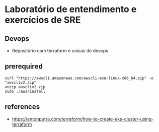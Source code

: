 # Laboratório de entendimento e exercícios de SRE
## Devops
- Repositório com terraform e coisas de devops

## prerequired
```
curl "https://awscli.amazonaws.com/awscli-exe-linux-x86_64.zip" -o "awscliv2.zip"
unzip awscliv2.zip
sudo ./aws/install
```




## references
 - https://antonputra.com/terraform/how-to-create-eks-cluster-using-terraform
